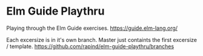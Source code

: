 # Elm Guide Playthru

Playing through the Elm Guide exercises. <https://guide.elm-lang.org/>

Each excersize is in it's own branch. Master just containts the first excersize / template. <https://github.com/rapind/elm-guide-playthru/branches>
